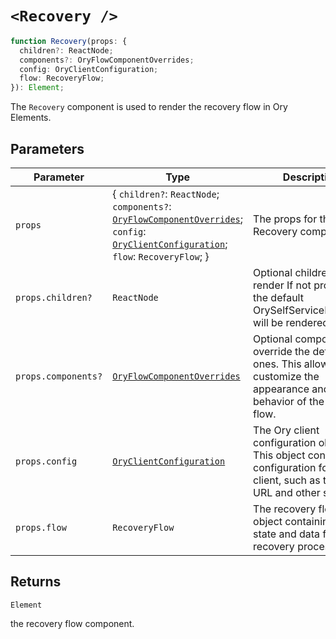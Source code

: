 # `<Recovery />`

```ts
function Recovery(props: {
  children?: ReactNode;
  components?: OryFlowComponentOverrides;
  config: OryClientConfiguration;
  flow: RecoveryFlow;
}): Element;
```

The `Recovery` component is used to render the recovery flow in Ory Elements.

## Parameters

| Parameter | Type | Description |
| ------ | ------ | ------ |
| `props` | \{ `children?`: `ReactNode`; `components?`: [`OryFlowComponentOverrides`](../../type-aliases/OryFlowComponentOverrides.md); `config`: [`OryClientConfiguration`](../../interfaces/OryClientConfiguration.md); `flow`: `RecoveryFlow`; \} | The props for the Recovery component. |
| `props.children?` | `ReactNode` | Optional children to render If not provided, the default OrySelfServiceFlowCard will be rendered. |
| `props.components?` | [`OryFlowComponentOverrides`](../../type-aliases/OryFlowComponentOverrides.md) | Optional components to override the default ones. This allows you to customize the appearance and behavior of the recovery flow. |
| `props.config` | [`OryClientConfiguration`](../../interfaces/OryClientConfiguration.md) | The Ory client configuration object. This object contains the configuration for the Ory client, such as the base URL and other settings. |
| `props.flow` | `RecoveryFlow` | The recovery flow object containing the state and data for the recovery process. |

## Returns

`Element`

the recovery flow component.
